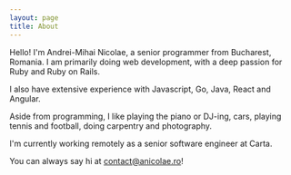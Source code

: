 ```yaml
---
layout: page
title: About
---
```


Hello! I'm Andrei-Mihai Nicolae, a senior programmer from Bucharest, Romania. I am primarily doing web development, with 
a deep passion for Ruby and Ruby on Rails.

I also have extensive experience with Javascript, Go, Java, React and Angular.

Aside from programming, I like playing the piano or DJ-ing, cars, playing tennis and football, doing carpentry and photography.

I'm currently working remotely as a senior software engineer at Carta.

You can always say hi at [contact@anicolae.ro](mailto:contact@anicolae.ro)!
